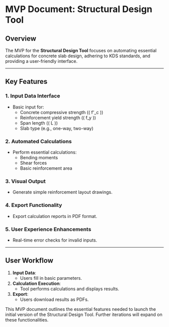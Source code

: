 # MVP Document: Structural Design Tool

## Overview
The MVP for the **Structural Design Tool** focuses on automating essential calculations for concrete slab design, adhering to KDS standards, and providing a user-friendly interface.

---

## Key Features

### 1. **Input Data Interface**
- Basic input for:
  - Concrete compressive strength (\( f'_c \))
  - Reinforcement yield strength (\( f_y \))
  - Span length (\( L \))
  - Slab type (e.g., one-way, two-way)

### 2. **Automated Calculations**
- Perform essential calculations:
  - Bending moments
  - Shear forces
  - Basic reinforcement area

### 3. **Visual Output**
- Generate simple reinforcement layout drawings.

### 4. **Export Functionality**
- Export calculation reports in PDF format.

### 5. **User Experience Enhancements**
- Real-time error checks for invalid inputs.

---

## User Workflow
1. **Input Data**:
   - Users fill in basic parameters.
2. **Calculation Execution**:
   - Tool performs calculations and displays results.
3. **Export**:
   - Users download results as PDFs.



This MVP document outlines the essential features needed to launch the initial version of the Structural Design Tool. Further iterations will expand on these functionalities.